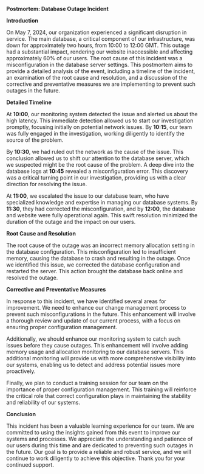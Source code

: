 **Postmortem: Database Outage Incident**

**Introduction**

On May 7, 2024, our organization experienced a significant disruption in service. The main database, a critical component of our infrastructure, was down for approximately two hours, from 10:00 to 12:00 GMT. This outage had a substantial impact, rendering our website inaccessible and affecting approximately 60% of our users. The root cause of this incident was a misconfiguration in the database server settings. This postmortem aims to provide a detailed analysis of the event, including a timeline of the incident, an examination of the root cause and resolution, and a discussion of the corrective and preventative measures we are implementing to prevent such outages in the future.

**Detailed Timeline**

At **10:00**, our monitoring system detected the issue and alerted us about the high latency. This immediate detection allowed us to start our investigation promptly, focusing initially on potential network issues. By **10:15**, our team was fully engaged in the investigation, working diligently to identify the source of the problem.

By **10:30**, we had ruled out the network as the cause of the issue. This conclusion allowed us to shift our attention to the database server, which we suspected might be the root cause of the problem. A deep dive into the database logs at **10:45** revealed a misconfiguration error. This discovery was a critical turning point in our investigation, providing us with a clear direction for resolving the issue.

At **11:00**, we escalated the issue to our database team, who have specialized knowledge and expertise in managing our database systems. By **11:30**, they had corrected the misconfiguration, and by **12:00**, the database and website were fully operational again. This swift resolution minimized the duration of the outage and the impact on our users.

**Root Cause and Resolution**

The root cause of the outage was an incorrect memory allocation setting in the database configuration. This misconfiguration led to insufficient memory, causing the database to crash and resulting in the outage. Once we identified this issue, we corrected the database configuration and restarted the server. This action brought the database back online and resolved the outage.

**Corrective and Preventative Measures**

In response to this incident, we have identified several areas for improvement. We need to enhance our change management process to prevent such misconfigurations in the future. This enhancement will involve a thorough review and update of our current process, with a focus on ensuring proper configuration management.

Additionally, we should enhance our monitoring system to catch such issues before they cause outages. This enhancement will involve adding memory usage and allocation monitoring to our database servers. This additional monitoring will provide us with more comprehensive visibility into our systems, enabling us to detect and address potential issues more proactively.

Finally, we plan to conduct a training session for our team on the importance of proper configuration management. This training will reinforce the critical role that correct configuration plays in maintaining the stability and reliability of our systems.

**Conclusion**

This incident has been a valuable learning experience for our team. We are committed to using the insights gained from this event to improve our systems and processes. We appreciate the understanding and patience of our users during this time and are dedicated to preventing such outages in the future. Our goal is to provide a reliable and robust service, and we will continue to work diligently to achieve this objective. Thank you for your continued support.
